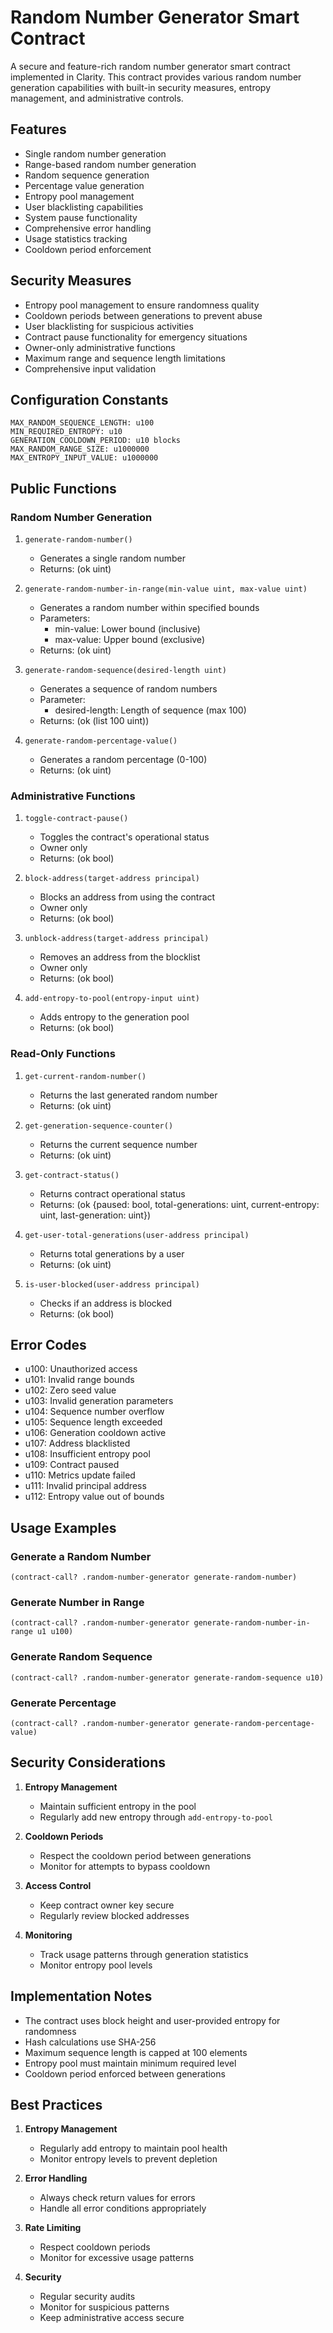 # Random Number Generator Smart Contract

A secure and feature-rich random number generator smart contract implemented in Clarity. This contract provides various random number generation capabilities with built-in security measures, entropy management, and administrative controls.

## Features

- Single random number generation
- Range-based random number generation
- Random sequence generation
- Percentage value generation
- Entropy pool management
- User blacklisting capabilities
- System pause functionality
- Comprehensive error handling
- Usage statistics tracking
- Cooldown period enforcement

## Security Measures

- Entropy pool management to ensure randomness quality
- Cooldown periods between generations to prevent abuse
- User blacklisting for suspicious activities
- Contract pause functionality for emergency situations
- Owner-only administrative functions
- Maximum range and sequence length limitations
- Comprehensive input validation

## Configuration Constants

```clarity
MAX_RANDOM_SEQUENCE_LENGTH: u100
MIN_REQUIRED_ENTROPY: u10
GENERATION_COOLDOWN_PERIOD: u10 blocks
MAX_RANDOM_RANGE_SIZE: u1000000
MAX_ENTROPY_INPUT_VALUE: u1000000
```

## Public Functions

### Random Number Generation

1. `generate-random-number()`
   - Generates a single random number
   - Returns: (ok uint)

2. `generate-random-number-in-range(min-value uint, max-value uint)`
   - Generates a random number within specified bounds
   - Parameters:
     - min-value: Lower bound (inclusive)
     - max-value: Upper bound (exclusive)
   - Returns: (ok uint)

3. `generate-random-sequence(desired-length uint)`
   - Generates a sequence of random numbers
   - Parameter:
     - desired-length: Length of sequence (max 100)
   - Returns: (ok (list 100 uint))

4. `generate-random-percentage-value()`
   - Generates a random percentage (0-100)
   - Returns: (ok uint)

### Administrative Functions

1. `toggle-contract-pause()`
   - Toggles the contract's operational status
   - Owner only
   - Returns: (ok bool)

2. `block-address(target-address principal)`
   - Blocks an address from using the contract
   - Owner only
   - Returns: (ok bool)

3. `unblock-address(target-address principal)`
   - Removes an address from the blocklist
   - Owner only
   - Returns: (ok bool)

4. `add-entropy-to-pool(entropy-input uint)`
   - Adds entropy to the generation pool
   - Returns: (ok bool)

### Read-Only Functions

1. `get-current-random-number()`
   - Returns the last generated random number
   - Returns: (ok uint)

2. `get-generation-sequence-counter()`
   - Returns the current sequence number
   - Returns: (ok uint)

3. `get-contract-status()`
   - Returns contract operational status
   - Returns: (ok {paused: bool, total-generations: uint, current-entropy: uint, last-generation: uint})

4. `get-user-total-generations(user-address principal)`
   - Returns total generations by a user
   - Returns: (ok uint)

5. `is-user-blocked(user-address principal)`
   - Checks if an address is blocked
   - Returns: (ok bool)

## Error Codes

- u100: Unauthorized access
- u101: Invalid range bounds
- u102: Zero seed value
- u103: Invalid generation parameters
- u104: Sequence number overflow
- u105: Sequence length exceeded
- u106: Generation cooldown active
- u107: Address blacklisted
- u108: Insufficient entropy pool
- u109: Contract paused
- u110: Metrics update failed
- u111: Invalid principal address
- u112: Entropy value out of bounds

## Usage Examples

### Generate a Random Number
```clarity
(contract-call? .random-number-generator generate-random-number)
```

### Generate Number in Range
```clarity
(contract-call? .random-number-generator generate-random-number-in-range u1 u100)
```

### Generate Random Sequence
```clarity
(contract-call? .random-number-generator generate-random-sequence u10)
```

### Generate Percentage
```clarity
(contract-call? .random-number-generator generate-random-percentage-value)
```

## Security Considerations

1. **Entropy Management**
   - Maintain sufficient entropy in the pool
   - Regularly add new entropy through `add-entropy-to-pool`

2. **Cooldown Periods**
   - Respect the cooldown period between generations
   - Monitor for attempts to bypass cooldown

3. **Access Control**
   - Keep contract owner key secure
   - Regularly review blocked addresses

4. **Monitoring**
   - Track usage patterns through generation statistics
   - Monitor entropy pool levels

## Implementation Notes

- The contract uses block height and user-provided entropy for randomness
- Hash calculations use SHA-256
- Maximum sequence length is capped at 100 elements
- Entropy pool must maintain minimum required level
- Cooldown period enforced between generations

## Best Practices

1. **Entropy Management**
   - Regularly add entropy to maintain pool health
   - Monitor entropy levels to prevent depletion

2. **Error Handling**
   - Always check return values for errors
   - Handle all error conditions appropriately

3. **Rate Limiting**
   - Respect cooldown periods
   - Monitor for excessive usage patterns

4. **Security**
   - Regular security audits
   - Monitor for suspicious patterns
   - Keep administrative access secure